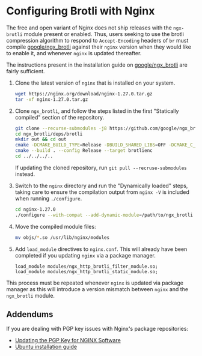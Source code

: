 # Configuring Brotli with Nginx

The free and open variant of Nginx does not ship releases with the `ngx-brotli` module present or enabled.
Thus, users seeking to use the brotli compression algorithm to respond to `Accept-Encoding` headers of `br` must compile [<span data-nospell>google/ngx_brotli</span>][1] against their `nginx` version when they would like to enable it, and whenever `nginx` is updated thereafter.

The instructions present in the installation guide on [<span data-nospell>google/ngx_brotli</span>][2] are fairly sufficient.

1. Clone the latest version of `nginx` that is installed on your system.

    ```bash
    wget https://nginx.org/download/nginx-1.27.0.tar.gz
    tar -xf nginx-1.27.0.tar.gz
    ```

2. Clone `ngx_brotli`, and follow the steps listed in the first "Statically compiled" section of the repository.

    ```bash
    git clone --recurse-submodules -j8 https://github.com/google/ngx_brotli
    cd ngx_brotli/deps/brotli
    mkdir out && cd out
    cmake -DCMAKE_BUILD_TYPE=Release -DBUILD_SHARED_LIBS=OFF -DCMAKE_C_FLAGS="-Ofast -m64 -march=native -mtune=native -flto -funroll-loops -ffunction-sections -fdata-sections -Wl,--gc-sections" -DCMAKE_CXX_FLAGS="-Ofast -m64 -march=native -mtune=native -flto -funroll-loops -ffunction-sections -fdata-sections -Wl,--gc-sections" -DCMAKE_INSTALL_PREFIX=./installed ..
    cmake --build . --config Release --target brotlienc
    cd ../../../..
    ```

    If updating the cloned repository, run `git pull --recruse-submodules` instead.

3. Switch to the `nginx` directory and run the "Dynamically loaded" steps, taking care to ensure the compilation output from `nginx -V` is included when running `./configure`.

    ```bash
    cd nginx-1.27.0
    ./configure --with-compat --add-dynamic-module=/path/to/ngx_brotli
    ```

4. Move the compiled module files:

    ```bash
    mv objs/*.so /usr/lib/nginx/modules
    ```

5. Add `load_module` directives to `nginx.conf`.
    This will already have been completed if you updating `nginx` via a package manager.

    ```nginx
    load_module modules/ngx_http_brotli_filter_module.so;
    load_module modules/ngx_http_brotli_static_module.so;
    ```

This process must be repeated whenever `nginx` is updated via package manager as this will introduce a version mismatch between `nginx` and the `ngx_brotli` module.

## Addendums

If you are dealing with PGP key issues with Nginx's package repositories:

* [Updating the PGP Key for NGINX Software][3]
* [Ubuntu installation guide][4]

[1]: https://github.com/google/ngx_brotli
[2]: https://github.com/google/ngx_brotli?tab=readme-ov-file#installation
[3]: https://blog.nginx.org/blog/updating-pgp-key-for-nginx-software
[4]: https://nginx.org/en/linux_packages.html#Ubuntu
